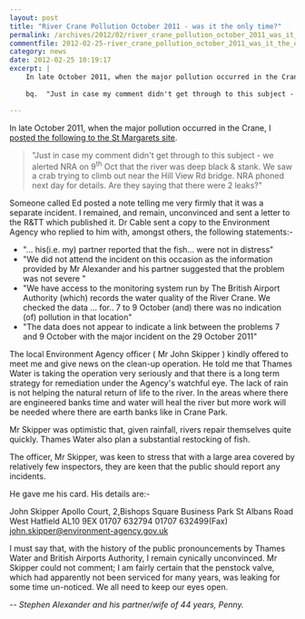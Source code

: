 ```yaml
---
layout: post
title: "River Crane Pollution October 2011 - was it the only time?"
permalink: /archives/2012/02/river_crane_pollution_october_2011_was_it_the_only.html
commentfile: 2012-02-25-river_crane_pollution_october_2011_was_it_the_only
category: news
date: 2012-02-25 10:19:17
excerpt: |
    In late October 2011, when the major pollution occurred in the Crane, I <a href="https://stmargarets.london/archives/2011/10/river_crane_polluted.html">posted the following to the St Margarets site</a>
    
    bq.  "Just in case my comment didn't get through to this subject - we alerted NRA on 9<sup>th</sup> Oct that the river was deep black & stank. We saw a crab trying to climb out near the Hill View Rd bridge. NRA phoned next day for details. Are they saying that there were 2 leaks?"

---
```


In late October 2011, when the major pollution occurred in the Crane, I [posted the following to the St Margarets site](/archives/2011/10/river_crane_polluted.html).

> "Just in case my comment didn't get through to this subject - we alerted NRA on 9<sup>th</sup> Oct that the river was deep black & stank. We saw a crab trying to climb out near the Hill View Rd bridge. NRA phoned next day for details. Are they saying that there were 2 leaks?"

Someone called Ed posted a note telling me very firmly that it was a separate incident. I remained, and remain, unconvinced and sent a letter to the R&TT which published it. Dr Cable sent a copy to the Environment Agency who replied to him with, amongst others, the following statements:-

-   "... his(i.e. my) partner reported that the fish... were not in distress"
-   "We did not attend the incident on this occasion as the information provided by Mr Alexander and his partner suggested that the problem was not severe "
-   "We have access to the monitoring system run by The British Airport Authority (which) records the water quality of the River Crane. We checked the data ... for.. 7 to 9 October (and) there was no indication (of) pollution in that location"
-   "The data does not appear to indicate a link between the problems 7 and 9 October with the major incident on the 29 October 2011"

The local Environment Agency officer ( Mr John Skipper ) kindly offered to meet me and give news on the clean-up operation. He told me that Thames Water is taking the operation very seriously and that there is a long term strategy for remediation under the Agency's watchful eye. The lack of rain is not helping the natural return of life to the river. In the areas where there are engineered banks time and water will heal the river but more work will be needed where there are earth banks like in Crane Park.

Mr Skipper was optimistic that, given rainfall, rivers repair themselves quite quickly. Thames Water also plan a substantial restocking of fish.

The officer, Mr Skipper, was keen to stress that with a large area covered by relatively few inspectors, they are keen that the public should report any incidents.

He gave me his card. His details are:-

John Skipper
Apollo Court,
2,Bishops Square Business Park
St Albans Road West
Hatfield
AL10 9EX
01707 632794
01707 632499(Fax)
<john.skipper@environment-agency.gov.uk>

I must say that, with the history of the public pronouncements by Thames Water and British Airports Authority, I remain cynically unconvinced. Mr Skipper could not comment; I am fairly certain that the penstock valve, which had apparently not been serviced for many years, was leaking for some time un-noticed. We all need to keep our eyes open.

<cite> -- Stephen Alexander and his partner/wife of 44 years, Penny.</cite>
